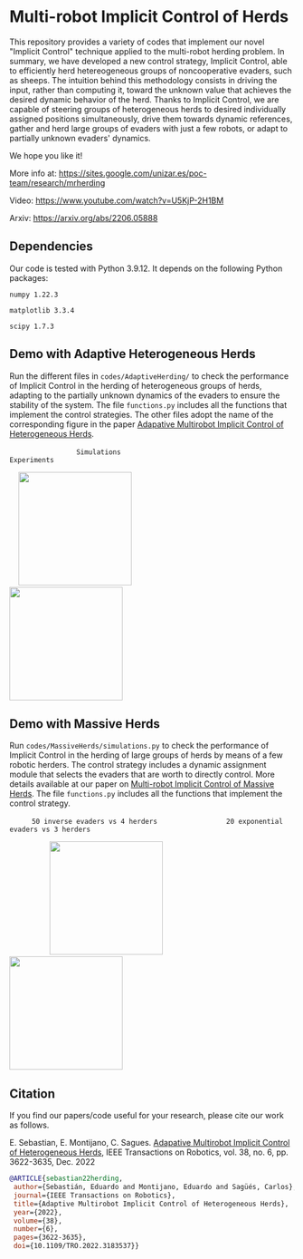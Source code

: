 # Multi-robot Implicit Control of Herds

This repository provides a variety of codes that implement our novel "Implicit Control" technique applied to the multi-robot herding problem. In summary, we have developed a new control strategy, Implicit Control, able to efficiently herd hetereogeneous groups of noncooperative evaders, such as sheeps. The intuition behind this methodology consists in driving the input, rather than computing it, toward the unknown value that achieves the desired dynamic behavior of the herd. Thanks to Implicit Control, we are capable of steering groups of heterogeneous herds to desired individually assigned positions simultaneously, drive them towards dynamic references, gather and herd large groups of evaders with just a few robots, or adapt to partially unknown evaders' dynamics.

We hope you like it!

More info at: https://sites.google.com/unizar.es/poc-team/research/mrherding

Video: https://www.youtube.com/watch?v=U5KjP-2H1BM

Arxiv: https://arxiv.org/abs/2206.05888

## Dependencies

Our code is tested with Python 3.9.12. It depends on the following Python packages: 

```numpy 1.22.3```

```matplotlib 3.3.4```

```scipy 1.7.3```

## Demo with Adaptive Heterogeneous Herds
Run the different files in ```codes/AdaptiveHerding/``` to check the performance of Implicit Control in the herding of heterogeneous groups of herds, adapting to the partially unknown dynamics of the evaders to ensure the stability of the system. The file ```functions.py``` includes all the functions that implement the control strategies. The other files adopt the name of the corresponding figure in the paper [Adapative Multirobot Implicit Control of Heterogeneous Herds](https://arxiv.org/abs/2206.05888).

&nbsp; &nbsp; &nbsp; &nbsp; &nbsp; &nbsp; &nbsp; &nbsp; &nbsp; &nbsp; &nbsp; &nbsp; &nbsp; &nbsp; &nbsp; ``` Simulations ``` &nbsp; &nbsp; &nbsp; &nbsp; &nbsp; &nbsp; &nbsp; &nbsp; &nbsp; &nbsp; &nbsp; &nbsp; &nbsp; &nbsp; &nbsp; &nbsp; &nbsp; &nbsp; &nbsp; &nbsp; &nbsp; &nbsp; &nbsp; &nbsp; &nbsp; &nbsp; &nbsp; &nbsp; &nbsp;  ``` Experiments ``` 

<p float="left">
&nbsp; &nbsp; <img src="figs/simulationComplete.gif" height="200"> &nbsp; &nbsp; &nbsp; &nbsp; &nbsp; &nbsp; &nbsp; &nbsp; &nbsp; &nbsp; &nbsp; &nbsp; &nbsp;
<img src="figs/experimentComplete.gif" height="200">
</p>

## Demo with Massive Herds
Run ```codes/MassiveHerds/simulations.py``` to check the performance of Implicit Control in the herding of large groups of herds by means of a few robotic herders. The control strategy includes a dynamic assignment module that selects the evaders that are worth to directly control. More details available at our paper on [Multi-robot Implicit Control of Massive Herds](https://arxiv.org/pdf/2209.09705.pdf). The file ```functions.py``` includes all the functions that implement the control strategy.

&nbsp; &nbsp; &nbsp; &nbsp; &nbsp; ``` 50 inverse evaders vs 4 herders ``` &nbsp; &nbsp; &nbsp; &nbsp; &nbsp; &nbsp; &nbsp; &nbsp; &nbsp; &nbsp; &nbsp; &nbsp; &nbsp; &nbsp; &nbsp; ``` 20 exponential evaders vs 3 herders ``` 

<p float="left">
&nbsp; &nbsp; &nbsp; &nbsp; &nbsp; &nbsp; &nbsp; &nbsp; &nbsp; <img src="figs/figure2done.gif" height="200"> &nbsp; &nbsp; &nbsp; &nbsp; &nbsp; &nbsp; &nbsp; &nbsp;
<img src="figs/figure3adone.gif" height="200">
</p>

## Citation
If you find our papers/code useful for your research, please cite our work as follows.

E. Sebastian, E. Montijano, C. Sagues. [Adapative Multirobot Implicit Control of Heterogeneous Herds](https://arxiv.org/abs/2206.05888), IEEE Transactions on Robotics, vol. 38, no. 6, pp. 3622-3635, Dec. 2022 

 ```bibtex
@ARTICLE{sebastian22herding,
  author={Sebastián, Eduardo and Montijano, Eduardo and Sagüés, Carlos},
  journal={IEEE Transactions on Robotics}, 
  title={Adaptive Multirobot Implicit Control of Heterogeneous Herds}, 
  year={2022},
  volume={38},
  number={6},
  pages={3622-3635},
  doi={10.1109/TRO.2022.3183537}}
```
